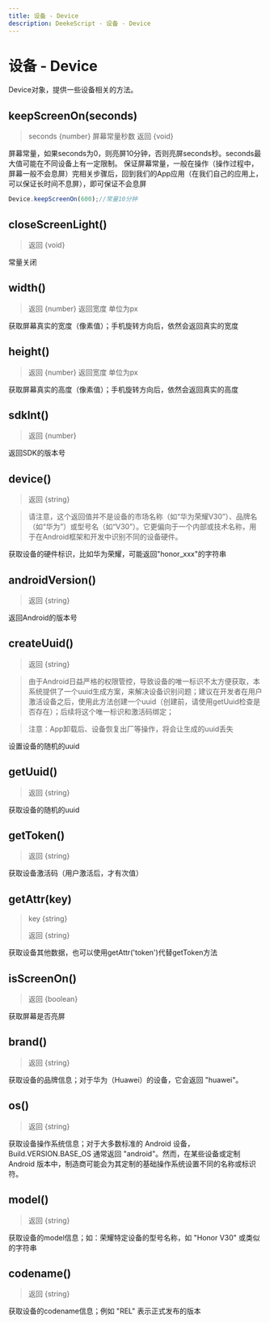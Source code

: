```yaml
---
title: 设备 - Device
description: DeekeScript - 设备 - Device
---
```


# 设备 - Device

Device对象，提供一些设备相关的方法。

## keepScreenOn(seconds)
> seconds {number} 屏幕常量秒数
> 返回 {void}

屏幕常量，如果seconds为0，则亮屏10分钟，否则亮屏seconds秒。seconds最大值可能在不同设备上有一定限制。
保证屏幕常量，一般在操作（操作过程中，屏幕一般不会息屏）完相关步骤后，回到我们的App应用（在我们自己的应用上，可以保证长时间不息屏），即可保证不会息屏

```javascript
Device.keepScreenOn(600);//常量10分钟
```

## closeScreenLight()
> 返回 {void}

常量关闭

## width()
> 返回 {number}  返回宽度  单位为px

获取屏幕真实的宽度（像素值）；手机旋转方向后，依然会返回真实的宽度

## height()
> 返回 {number}  返回宽度  单位为px

获取屏幕真实的高度（像素值）；手机旋转方向后，依然会返回真实的高度


## sdkInt()
> 返回 {number}

返回SDK的版本号

## device()
> 返回 {string}

> 请注意，这个返回值并不是设备的市场名称（如“华为荣耀V30”）、品牌名（如“华为”）或型号名（如“V30”）。它更偏向于一个内部或技术名称，用于在Android框架和开发中识别不同的设备硬件。

获取设备的硬件标识，比如华为荣耀，可能返回"honor_xxx"的字符串

## androidVersion()
> 返回 {string}

返回Android的版本号

## createUuid()
> 返回 {string}

> 由于Android日益严格的权限管控，导致设备的唯一标识不太方便获取，本系统提供了一个uuid生成方案，来解决设备识别问题；建议在开发者在用户激活设备之后，使用此方法创建一个uuid（创建前，请使用getUuid检查是否存在）；后续将这个唯一标识和激活码绑定；

> 注意：App卸载后、设备恢复出厂等操作，将会让生成的uuid丢失

设置设备的随机的uuid

## getUuid()
> 返回 {string}

获取设备的随机的uuid

## getToken()
> 返回 {string}

获取设备激活码（用户激活后，才有次值）

## getAttr(key)
> key {string}
> 
> 返回 {string}

获取设备其他数据，也可以使用getAttr('token')代替getToken方法

## isScreenOn()
> 返回 {boolean}

获取屏幕是否亮屏

## brand()
> 返回 {string}

获取设备的品牌信息；对于华为（Huawei）的设备，它会返回 "huawei"。

## os()
> 返回 {string}

获取设备操作系统信息；对于大多数标准的 Android 设备，Build.VERSION.BASE_OS 通常返回 "android"。然而，在某些设备或定制 Android 版本中，制造商可能会为其定制的基础操作系统设置不同的名称或标识符。

## model()
> 返回 {string}

获取设备的model信息；如：荣耀特定设备的型号名称，如 "Honor V30" 或类似的字符串

## codename()
> 返回 {string}

获取设备的codename信息；例如 "REL" 表示正式发布的版本